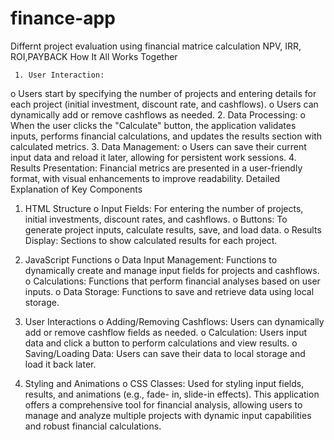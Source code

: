 # finance-app
 Differnt project evaluation using financial matrice calculation
 NPV, IRR, ROI,PAYBACK
How It All Works Together

     1. User Interaction:
o Users start by specifying the number of projects and entering details for each
project (initial investment, discount rate, and cashflows).
o Users can dynamically add or remove cashflows as needed.
      2. Data Processing:
o When the user clicks the "Calculate" button, the application validates inputs,
performs financial calculations, and updates the results section with calculated
metrics.
    3. Data Management:
o Users can save their current input data and reload it later, allowing for
persistent work sessions.
   4. Results Presentation:
Financial metrics are presented in a user-friendly format, with visual enhancements to
improve readability.
Detailed Explanation of Key Components


1. HTML Structure
o Input Fields: For entering the number of projects, initial investments,
discount rates, and cashflows.
o Buttons: To generate project inputs, calculate results, save, and load data.
o Results Display: Sections to show calculated results for each project.

2. JavaScript Functions
o Data Input Management: Functions to dynamically create and manage input
fields for projects and cashflows.
o Calculations: Functions that perform financial analyses based on user inputs.
o Data Storage: Functions to save and retrieve data using local storage.

3. User Interactions
o Adding/Removing Cashflows: Users can dynamically add or remove
cashflow fields as needed.
o Calculation: Users input data and click a button to perform calculations and
view results.
o Saving/Loading Data: Users can save their data to local storage and load it
back later.

4. Styling and Animations
o CSS Classes: Used for styling input fields, results, and animations (e.g., fade-
in, slide-in effects).
This application offers a comprehensive tool for financial analysis, allowing users to manage
and analyze multiple projects with dynamic input capabilities and robust financial
calculations.

